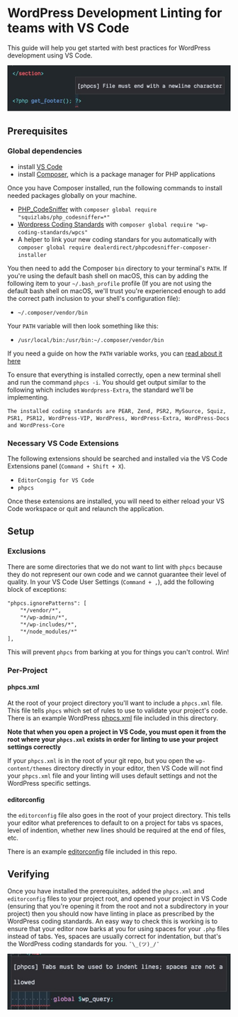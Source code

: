 # WordPress Development Linting for teams with VS Code
This guide will help you get started with best practices for WordPress development using VS Code.

<img src="./assets/example-lint.jpg">

## Prerequisites 
### Global dependencies
- install [VS Code](https://code.visualstudio.com/download)
- install [Composer](https://getcomposer.org/download/), which is a package manager for PHP applications

Once you have Composer installed, run the following commands to install needed packages globally on your machine.

- [PHP_CodeSniffer](https://github.com/squizlabs/PHP_CodeSniffer) with `composer global require "squizlabs/php_codesniffer=*"`
- [Wordpress Coding Standards](https://github.com/WordPress-Coding-Standards/WordPress-Coding-Standards) with `composer global require "wp-coding-standards/wpcs"`
- A helper to link your new coding standars for you automatically with `composer global require dealerdirect/phpcodesniffer-composer-installer`

You then need to add the Composer `bin` directory to your terminal's `PATH`. If you're using the default bash shell on macOS, this can by adding the following item to your `~/.bash_profile` profile (If you are not using the default bash shell on macOS, we'll trust you're experienced enough to add the correct path inclusion to your shell's configuration file):

- `~/.composer/vendor/bin`

Your `PATH` variable will then look something like this:

- `/usr/local/bin:/usr/bin:~/.composer/vendor/bin`

If you need a guide on how the `PATH` variable works, you can [read about it here](https://medium.com/@jalendport/what-exactly-is-your-shell-path-2f076f02deb4)


To ensure that everything is installed correctly, open a new terminal shell and run the command `phpcs -i`. You should get output similar to the following which includes `Wordpress-Extra`, the standard we'll be implementing.

```
The installed coding standards are PEAR, Zend, PSR2, MySource, Squiz, PSR1, PSR12, WordPress-VIP, WordPress, WordPress-Extra, WordPress-Docs and WordPress-Core
```


### Necessary VS Code Extensions
The following extensions should be searched and installed via the VS Code Extensions panel (`Command + Shift + X`).

- `EditorCongig for VS Code`
- `phpcs`

Once these extensions are installed, you will need to either reload your VS Code workspace or quit and relaunch the application.

## Setup

### Exclusions
There are some directories that we do not want to lint with `phpcs` because they do not represent our own code and we cannot guarantee their level of quality. In your VS Code User Settings (`Command + ,`), add the following block of exceptions:

```
"phpcs.ignorePatterns": [
    "*/vendor/*",
    "*/wp-admin/*",
    "*/wp-includes/*",
    "*/node_modules/*"
],
```
This will prevent `phpcs` from barking at you for things you can't control. Win!

### Per-Project
#### phpcs.xml
At the root of your project directory you'll want to include a `phpcs.xml` file. This file tells `phpcs` which set of rules to use to validate your project's code. There is an example WordPress [phpcs.xml](phpcs.xml) file included in this directory.

**Note that when you open a project in VS Code, you must open it from the root where your `phpcs.xml` exists in order for linting to use your project settings correctly**

If your `phpcs.xml` is in the root of your git repo, but you open the `wp-content/themes` directory directly in your editor, then VS Code will not find your `phpcs.xml` file and your linting will uses default settings and not the WordPress specific settings.

#### editorconfig
the `editorconfig` file also goes in the root of your project directory. This tells your editor what preferences to default to on a project for tabs vs spaces, level of indention, whether new lines should be required at the end of files, etc.

There is an example [editorconfig](editorconfig) file included in this repo.

## Verifying 
Once you have installed the prerequisites, added the `phpcs.xml` and `editorconfig` files to your project root, and opened your project in VS Code (ensuring that you're opening it from the root and not a subdirectory in your project) then you should now have linting in place as prescribed by the WordPress coding standards. An easy way to check this is working is to ensure that your editor now barks at you for using spaces for your `.php` files instead of tabs. Yes, spaces are usually correct for indentation, but that's the WordPress coding standards for you. `¯\_(ツ)_/¯`

<img src="./assets/lol.jpg">